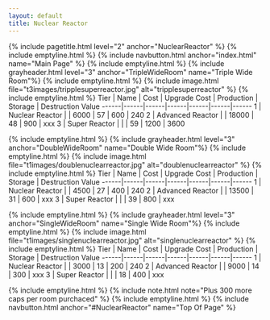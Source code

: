 ```yaml
---
layout: default
title: Nuclear Reactor
---
```

{% include pagetitle.html level="2" anchor="NuclearReactor" %}
{% include emptyline.html %}
{% include navbutton.html anchor="index.html" name="Main Page" %}
{% include emptyline.html %}
{% include grayheader.html level="3" anchor="TripleWideRoom" name="Triple Wide Room"%}
{% include emptyline.html %}
{% include image.html file="t3images/tripplesuperreactor.jpg" alt="tripplesuperreactor" %}
{% include emptyline.html %}
Tier | Name | Cost | Upgrade Cost | Production | Storage | Destruction Value
------|------|------|------|------|------|------
1 | Nuclear Reactor | | 6000 | 57 | 600 | 240
2 | Advanced Reactor | | 18000 | 48 | 900 | xxx
3 | Super Reactor | | | 59 | 1200 | 3600

{% include emptyline.html %}
{% include grayheader.html level="3" anchor="DoubleWideRoom" name="Double Wide Room"%}
{% include emptyline.html %}
{% include image.html file="t1images/doublenuclearreactor.jpg" alt="doublenuclearreactor" %}
{% include emptyline.html %}
Tier | Name | Cost | Upgrade Cost | Production | Storage | Destruction Value
------|------|------|------|------|------|------
1 | Nuclear Reactor | | 4500 | 27 | 400 | 240
2 | Advanced Reactor | | 13500 | 31 | 600 | xxx
3 | Super Reactor | | | 39 | 800 | xxx

{% include emptyline.html %}
{% include grayheader.html level="3" anchor="SingleWideRoom" name="Single Wide Room"%}
{% include emptyline.html %}
{% include image.html file="t1images/singlenuclearreactor.jpg" alt="singlenuclearreactor" %}
{% include emptyline.html %}
Tier | Name | Cost | Upgrade Cost | Production | Storage | Destruction Value
------|------|------|------|------|------|------
1 | Nuclear Reactor | | 3000 | 13 | 200 | 240
2 | Advanced Reactor | | 9000 | 14 | 300 | xxx
3 | Super Reactor | | | 18 | 400 | xxx

{% include emptyline.html %}
{% include note.html note="Plus 300 more caps per room purchaced" %}
{% include emptyline.html %}
{% include navbutton.html anchor="#NuclearReactor" name="Top Of Page" %}
